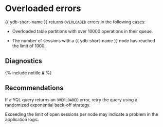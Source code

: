 # Overloaded errors

{{ ydb-short-name }} returns `OVERLOADED` errors in the following cases:

* Overloaded table partitions with over 10000 operations in their queue.

* The number of sessions with a {{ ydb-short-name }} node has reached the limit of 1000.

## Diagnostics

<!-- The include is added to allow partial overrides in overlays  -->
{% include notitle [#](_includes/overloaded-errors.md) %}

## Recommendations

If a YQL query returns an `OVERLOADED` error, retry the query using a randomized exponential back-off strategy.

Exceeding the limit of open sessions per node may indicate a problem in the application logic.
